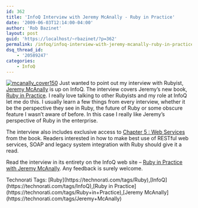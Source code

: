 ```yaml
---
id: 362
title: 'InfoQ Interview with Jeremy McAnally - Ruby in Practice'
date: '2009-06-03T12:14:00-04:00'
author: 'Rob Bazinet'
layout: post
guid: 'https://localhost/~rbazinet/?p=362'
permalink: /infoq/infoq-interview-with-jeremy-mcanally-ruby-in-practice/
dsq_thread_id:
    - '20589247'
categories:
    - InfoQ
---
```


[![mcanally_cover150](https://accidentaltechnologist.com/files/media/image/WindowsLiveWriter/InterviewRubyinPracticewithJeremyMcAnall_AB07/mcanally_cover150_thumb.jpg "mcanally_cover150")](https://accidentaltechnologist.com/files/media/image/WindowsLiveWriter/InterviewRubyinPracticewithJeremyMcAnall_AB07/mcanally_cover150_2.jpg) Just wanted to point out my interview with Rubyist, [Jeremy McAnally](https://www.jeremymcanally.com/) is up on InfoQ. The interview covers Jeremy’s new book, [Ruby in Practice](https://manning.com/mcanally/). I really love talking to other Rubyists and my role at InfoQ let me do this. I usually learn a few things from every interview, whether it be the perspective they see in Ruby, the future of Ruby or some obscure feature I wasn’t aware of before. In this case I really like Jeremy’s perspective of Ruby in the enterprise.

The interview also includes exclusive access to [Chapter 5 : Web Services](https://www.infoq.com/resource/articles/ruby-in-practice/en/resources/RiPChapter5.pdf) from the book. Readers interested in how to make best use of RESTful web services, SOAP and legacy system integration with Ruby should give it a read.

Read the interview in its entirety on the InfoQ web site – [Ruby in Practice with Jeremy McAnally](https://www.infoq.com/articles/ruby-in-practice). Any feedback is surely welcome.

<div class="wlWriterEditableSmartContent" id="scid:0767317B-992E-4b12-91E0-4F059A8CECA8:762ce40e-960a-4893-a206-a53a0e7e8746" style="margin: 0px; padding: 0px; display: inline; float: none;">Technorati Tags: [Ruby](https://technorati.com/tags/Ruby),[InfoQ](https://technorati.com/tags/InfoQ),[Ruby in Practice](https://technorati.com/tags/Ruby+in+Practice),[Jeremy McAnally](https://technorati.com/tags/Jeremy+McAnally)</div><div class="wlWriterEditableSmartContent" style="margin: 0px; padding: 0px; display: inline; float: none;"> </div><div class="wlWriterEditableSmartContent" style="margin: 0px; padding: 0px; display: inline; float: none;"> </div><div class="wlWriterEditableSmartContent" style="margin: 0px; padding: 0px; display: inline; float: none;"> </div>